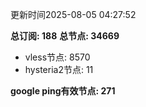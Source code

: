 更新时间2025-08-05 04:27:52

**总订阅: 188**
**总节点: 34669**
- vless节点: 8570
- hysteria2节点: 11

**google ping有效节点: 271**
